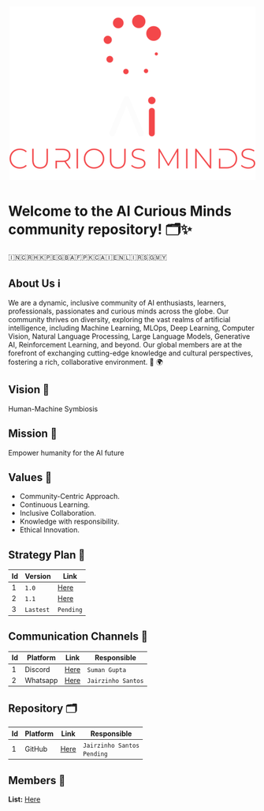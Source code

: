 <h1 align="center">
  
![AI Curious Minds](General/Logos/FullLogo/500x500/AICM_FullLogo_RedWhite-500x500.png)

</h1>

# Welcome to the AI Curious Minds community repository! 🗂️✨

🇮🇳🇨🇷🇭🇰🇵🇪🇬🇧🇦🇫🇵🇰🇨🇦🇮🇪🇳🇱🇮🇷🇸🇬🇲🇾


## About Us ℹ️
We are a dynamic, inclusive community of AI enthusiasts, learners, professionals, passionates and curious minds across the globe. Our community thrives on diversity, exploring the vast realms of artificial intelligence, including Machine Learning, MLOps, Deep Learning, Computer Vision, Natural Language Processing, Large Language Models, Generative AI, Reinforcement Learning, and beyond. Our global members are at the forefront of exchanging cutting-edge knowledge and cultural perspectives, fostering a rich, collaborative environment. 💼 🌍

##  Vision 🔭
Human-Machine Symbiosis​

##  Mission 🚀
Empower humanity for the AI future​

##  Values 🌱
- Community-Centric Approach.​
- Continuous Learning.​
- Inclusive Collaboration.​
- Knowledge with responsibility.​
- Ethical Innovation.

## Strategy Plan 📅
| Id | Version | Link |
| --- | --- | --- |
| 1 | `1.0` | [Here](SP/ORACLES_FSP_Q124_v1.0.1.pdf) |
| 2 | `1.1` | [Here](SP/ORACLES_FSP_Q124_v1.1.2.pdf) |
| 3 | `Lastest` | `Pending` |

## Communication Channels 📢
| Id | Platform | Link | Responsible |
| --- | --- | --- | --- |
| 1 | Discord | [Here](https://discord.gg/pfk5ZGKa) | `Suman Gupta` |
| 2 | Whatsapp | [Here](https://chat.whatsapp.com/GcoLPpQV58gICfub8JJhGW) | `Jairzinho Santos` |

## Repository 🗂️
| Id | Platform | Link | Responsible |
| --- | --- | --- | --- |
| 1 | GitHub | [Here](https://github.com/aicuriousminds/SPARTANS.git) | `Jairzinho Santos` <br> `Pending` |

## Members 👥
**List:** [Here](General/Members/README.md)
